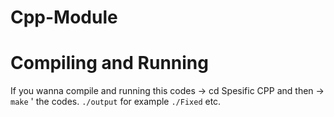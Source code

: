 # Cpp-Module
# Compiling and Running
If you wanna compile and running this codes -> cd Spesific CPP and then -> `make` ' the codes.
`./output` for example `./Fixed` etc.
